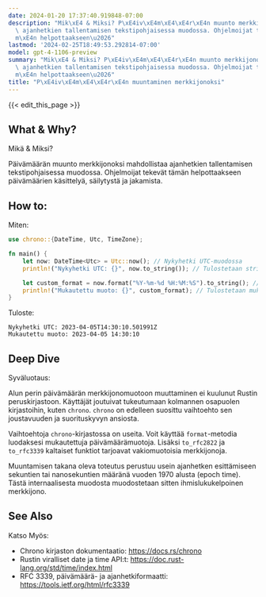 ```yaml
---
date: 2024-01-20 17:37:40.919848-07:00
description: "Mik\xE4 & Miksi? P\xE4iv\xE4m\xE4\xE4r\xE4n muunto merkkijonoksi mahdollistaa\
  \ ajanhetkien tallentamisen tekstipohjaisessa muodossa. Ohjelmoijat tekev\xE4t t\xE4\
  m\xE4n helpottaakseen\u2026"
lastmod: '2024-02-25T18:49:53.292814-07:00'
model: gpt-4-1106-preview
summary: "Mik\xE4 & Miksi? P\xE4iv\xE4m\xE4\xE4r\xE4n muunto merkkijonoksi mahdollistaa\
  \ ajanhetkien tallentamisen tekstipohjaisessa muodossa. Ohjelmoijat tekev\xE4t t\xE4\
  m\xE4n helpottaakseen\u2026"
title: "P\xE4iv\xE4m\xE4\xE4r\xE4n muuntaminen merkkijonoksi"
---
```


{{< edit_this_page >}}

## What & Why?
Mikä & Miksi?

Päivämäärän muunto merkkijonoksi mahdollistaa ajanhetkien tallentamisen tekstipohjaisessa muodossa. Ohjelmoijat tekevät tämän helpottaakseen päivämäärien käsittelyä, säilytystä ja jakamista.

## How to:
Miten:

```Rust
use chrono::{DateTime, Utc, TimeZone};

fn main() {
    let now: DateTime<Utc> = Utc::now(); // Nykyhetki UTC-muodossa
    println!("Nykyhetki UTC: {}", now.to_string()); // Tulostetaan string-muodossa

    let custom_format = now.format("%Y-%m-%d %H:%M:%S").to_string(); // Määritetty formaatti
    println!("Mukautettu muoto: {}", custom_format); // Tulostetaan mukautetussa muodossa
}
```
Tuloste:
```
Nykyhetki UTC: 2023-04-05T14:30:10.501991Z
Mukautettu muoto: 2023-04-05 14:30:10
```

## Deep Dive
Syväluotaus:

Alun perin päivämäärän merkkijonomuotoon muuttaminen ei kuulunut Rustin peruskirjastoon. Käyttäjät joutuivat tukeutumaan kolmannen osapuolen kirjastoihin, kuten `chrono`. `chrono` on edelleen suosittu vaihtoehto sen joustavuuden ja suorituskyvyn ansiosta.

Vaihtoehtoja `chrono`-kirjastossa on useita. Voit käyttää `format`-metodia luodaksesi mukautettuja päivämäärämuotoja. Lisäksi `to_rfc2822` ja `to_rfc3339` kaltaiset funktiot tarjoavat vakiomuotoisia merkkijonoja.

Muuntamisen takana oleva toteutus perustuu usein ajanhetken esittämiseen sekuntien tai nanosekuntien määränä vuoden 1970 alusta (epoch time). Tästä internaalisesta muodosta muodostetaan sitten ihmislukukelpoinen merkkijono.

## See Also
Katso Myös:

- Chrono kirjaston dokumentaatio: https://docs.rs/chrono
- Rustin viralliset date ja time API:t: https://doc.rust-lang.org/std/time/index.html
- RFC 3339, päivämäärä- ja ajanhetkiformaatti: https://tools.ietf.org/html/rfc3339
